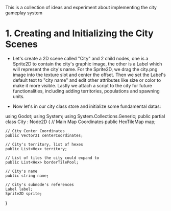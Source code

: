 This is a collection of ideas and experiment about implementing the city gameplay system

# 1. Creating and Initializing the City Scenes
- Let's create a 2D scene called "City" and 2 child nodes, one is a Sprite2D to contain the city's graphic image, the other is a Label which will represent the city's name. For the Sprite2D, we drag the city.png image into the texture slot and center the offset. Then we set the Label's default text to "city name" and edit other attributes like size or color to make it more visible. Lastly we attach a script to the city for future functionalities, including adding territories, populations and spawning units.

- Now let's in our city class store and initialize some fundamental datas:

using Godot;
using System;
using System.Collections.Generic;
public partial class City : Node2D
{
    // Main Map Coordinates
    public HexTileMap map;

    // City Center Coordinates
    public Vector2I centerCoordinates;

    // City's territory, list of hexes
    public List<Hex> territory;

    // List of tiles the city could expand to
    public List<Hex> borderTilePool;

    // City's name
    public string name;

    // City's subnode's references
    Label label;
    Sprite2D sprite;
}